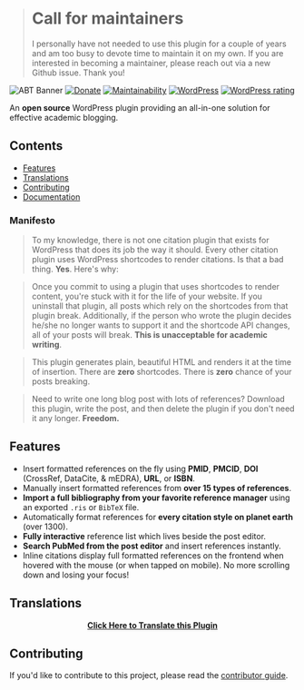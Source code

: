 > # Call for maintainers
> I personally have not needed to use this plugin for a couple of years and am too busy to devote time to maintain it on my own. If you are interested in becoming a maintainer, please reach out via a new Github issue. Thank you!

![ABT Banner](http://i.imgur.com/UxBG7NB.png)
[![Donate](https://img.shields.io/badge/%E2%9D%A4-donate-brightgreen.svg)](https://donorbox.org/academic-bloggers-toolkit)
[![Maintainability](https://api.codeclimate.com/v1/badges/76a0035688f8197c0f9a/maintainability)](https://codeclimate.com/github/dsifford/academic-bloggers-toolkit/maintainability)
[![WordPress](https://img.shields.io/wordpress/plugin/dt/academic-bloggers-toolkit.svg?maxAge=2592000)](https://wordpress.org/plugins/academic-bloggers-toolkit/)
[![WordPress rating](https://img.shields.io/wordpress/plugin/r/academic-bloggers-toolkit.svg?maxAge=2592000)](https://wordpress.org/plugins/academic-bloggers-toolkit/)

An **open source** WordPress plugin providing an all-in-one solution for effective academic blogging.

## Contents

-   [Features](#features)
-   [Translations](#translations)
-   [Contributing](#contributing)
-   [Documentation](https://github.com/dsifford/academic-bloggers-toolkit/wiki)

### Manifesto

> To my knowledge, there is not one citation plugin that exists for WordPress that does its job the way it should. Every other citation plugin uses WordPress shortcodes to render citations. Is that a bad thing. **Yes**. Here's why:

> Once you commit to using a plugin that uses shortcodes to render content, you're stuck with it for the life of your website. If you uninstall that plugin, all posts which rely on the shortcodes from that plugin break. Additionally, if the person who wrote the plugin decides he/she no longer wants to support it and the shortcode API changes, all of your posts will break. **This is unacceptable for academic writing**.

> This plugin generates plain, beautiful HTML and renders it at the time of insertion. There are **zero** shortcodes. There is **zero** chance of your posts breaking.

> Need to write one long blog post with lots of references? Download this plugin, write the post, and then delete the plugin if you don't need it any longer. **Freedom.**

## Features

-   Insert formatted references on the fly using **PMID**, **PMCID**, **DOI** (CrossRef, DataCite, & mEDRA), **URL**, or **ISBN**.
-   Manually insert formatted references from **over 15 types of references**.
-   **Import a full bibliography from your favorite reference manager** using an exported `.ris` or `BibTeX` file.
-   Automatically format references for **every citation style on planet earth** (over 1300).
-   **Fully interactive** reference list which lives beside the post editor.
-   **Search PubMed from the post editor** and insert references instantly.
-   Inline citations display full formatted references on the frontend when hovered with the mouse (or when tapped on mobile). No more scrolling down and losing your focus!

## Translations

<p align="center"><a href="https://translate.wordpress.org/projects/wp-plugins/academic-bloggers-toolkit"><strong>Click Here to Translate this Plugin</strong></a></p>

## Contributing

If you'd like to contribute to this project, please read the [contributor guide](./.github/CONTRIBUTING.md).
